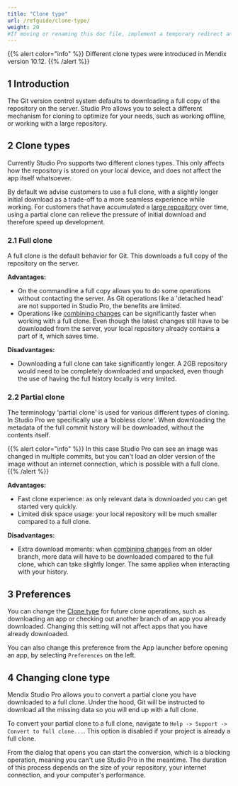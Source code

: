 ```yaml
---
title: "Clone type"
url: /refguide/clone-type/
weight: 20
#If moving or renaming this doc file, implement a temporary redirect and let the respective team know they should update the URL in the product. See Mapping to Products for more details.
---
```


{{% alert color="info" %}}
Different clone types were introduced in Mendix version 10.12.
{{% /alert %}}

## 1 Introduction

The Git version control system defaults to downloading a full copy of the repository on the server. Studio Pro allows you to select a different mechanism for cloning to optimize for your needs, such as working offline, or working with a large repository.

## 2 Clone types

Currently Studio Pro supports two different clones types. This only affects how the repository is stored on your local device, and does not affect the app itself whatsoever.

By default we advise customers to use a full clone, with a slightly longer initial download as a trade-off to a more seamless experience while working. For customers that have accumulated a [large repository](/refguide/troubleshoot-repository-size/) over time, using a partial clone can relieve the pressure of initial download and therefore speed up development.

### 2.1 Full clone

A full clone is the default behavior for Git. This downloads a full copy of the repository on the server. 

**Advantages:**
* On the commandline a full copy allows you to do some operations without contacting the server. As Git operations like a 'detached head' are not supported in Studio Pro, the benefits are limited. 
* Operations like [combining changes](/refguide/merge-algorithm/) can be significantly faster when working with a full clone. Even though the latest changes still have to be downloaded from the server, your local repository already contains a part of it, which saves time.

**Disadvantages:**
* Downloading a full clone can take significantly longer. A 2GB repository would need to be completely downloaded and unpacked, even though the use of having the full history locally is very limited.

### 2.2 Partial clone

The terminology 'partial clone' is used for various different types of cloning. In Studio Pro we specifically use a 'blobless clone'. When downloading the metadata of the full commit history will be downloaded, without the contents itself. 

{{% alert color="info" %}}
In this case Studio Pro can see an image was changed in multiple commits, but you can't load an older version of the image without an internet connection, which is possible with a full clone.
{{% /alert %}}

**Advantages:**
* Fast clone experience: as only relevant data is downloaded you can get started very quickly.
* Limited disk space usage: your local repository will be much smaller compared to a full clone.

**Disadvantages:**
* Extra download moments: when [combining changes](/refguide/merge-algorithm/) from an older branch, more data will have to be downloaded compared to the full clone, which can take slightly longer. The same applies when interacting with your history.

## 3 Preferences

You can change the [Clone type](/refguide/preferences-dialog/#clone) for future clone operations, such as downloading an app or checking out another branch of an app you already downloaded. Changing this setting will not affect apps that you have already downloaded.

You can also change this preference from the App launcher before opening an app, by selecting `Preferences` on the left.

## 4 Changing clone type

Mendix Studio Pro allows you to convert a partial clone you have downloaded to a full clone. Under the hood, Git will be instructed to download all the missing data so you will end up with a full clone.

To convert your partial clone to a full clone, navigate to `Help -> Support -> Convert to full clone...`. This option is disabled if your project is already a full clone. 

From the dialog that opens you can start the conversion, which is a blocking operation, meaning you can't use Studio Pro in the meantime. The duration of this process depends on the size of your repository, your internet connection, and your computer's performance.
